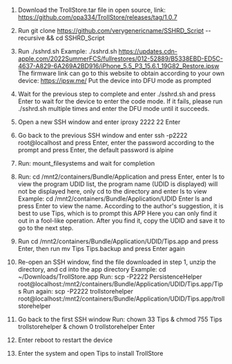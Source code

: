 1. Download the TrollStore.tar file in open source, link: https://github.com/opa334/TrollStore/releases/tag/1.0.7

2. Run git clone https://github.com/verygenericname/SSHRD_Script --recursive && cd SSHRD_Script

3. Run ./sshrd.sh <firmware download link here>
Example: ./sshrd.sh https://updates.cdn-apple.com/2022SummerFCS/fullrestores/012-52889/B5338EBD-ED5C-4637-A829-6A269A2BD916/iPhone_5.5_P3_15.6.1_19G82_Restore.ipsw
The firmware link can go to this website to obtain according to your own device: https://ipsw.me/
Put the device into DFU mode as prompted

4. Wait for the previous step to complete and enter ./sshrd.sh and press Enter to wait for the device to enter the code mode. If it fails, please run ./sshrd.sh multiple times and enter the DFU mode until it succeeds.
 
5. Open a new SSH window and enter iproxy 2222 22 Enter

6. Go back to the previous SSH window and enter ssh -p2222 root@localhost and press Enter, enter the password according to the prompt and press Enter, the default password is alpine

7. Run: mount_filesystems and wait for completion

8. Run: cd /mnt2/containers/Bundle/Application and press Enter, enter ls to view the program UDID list, the program name (UDID is displayed) will not be displayed here, only cd to the directory and enter ls to view
Example: cd /mnt2/containers/Bundle/Application/UDID Enter ls and press Enter to view the name. According to the author's suggestion, it is best to use Tips, which is to prompt this APP
Here you can only find it out in a fool-like operation. After you find it, copy the UDID and save it to go to the next step.

9. Run cd /mnt2/containers/Bundle/Application/UDID/Tips.app and press Enter, then run mv Tips Tips.backup and press Enter again

10. Re-open an SSH window, find the file downloaded in step 1, unzip the directory, and cd into the app directory
Example: cd ~/Downloads/TrollStore.app
Run: scp -P2222 PersistenceHelper root@localhost:/mnt2/containers/Bundle/Application/UDID/Tips.app/Tips
Run again: scp -P2222 trollstorehelper root@localhost:/mnt2/containers/Bundle/Application/UDID/Tips.app/trollstorehelper

11. Go back to the first SSH window
Run: chown 33 Tips & chmod 755 Tips trollstorehelper & chown 0 trollstorehelper Enter

12. Enter reboot to restart the device

13. Enter the system and open Tips to install TrollStore
